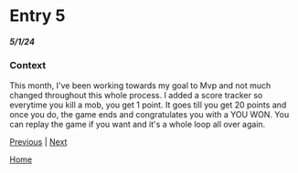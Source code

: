 # Entry 5
##### 5/1/24

### Context
This month, I've been working towards my goal to Mvp and not much changed throughout this whole process. I added a score tracker so everytime you kill a mob, you get 1 point. It goes till you get 20 points and once you do, the game ends and congratulates you with a YOU WON. You can replay the game if you want and it's a whole loop all over again. 

[Previous](entry04.md) | [Next](entry06.md)

[Home](../README.md)
